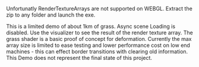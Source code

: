 Unfortunatly RenderTextureArrays are not supported on WEBGL.
Extract the zip to any folder and launch the exe.

This is a limited demo of about 1km of grass. Async scene Loading is disabled.
Use the visualizer to see the result of the render texture array. 
The grass shader is a basic proof of concept for deformation. 
Currently the max array size is limited to ease testing and lower performance cost on low end machines -
this can effect border transitions with clearing old information. 
This Demo does not represent the final state of this project.
